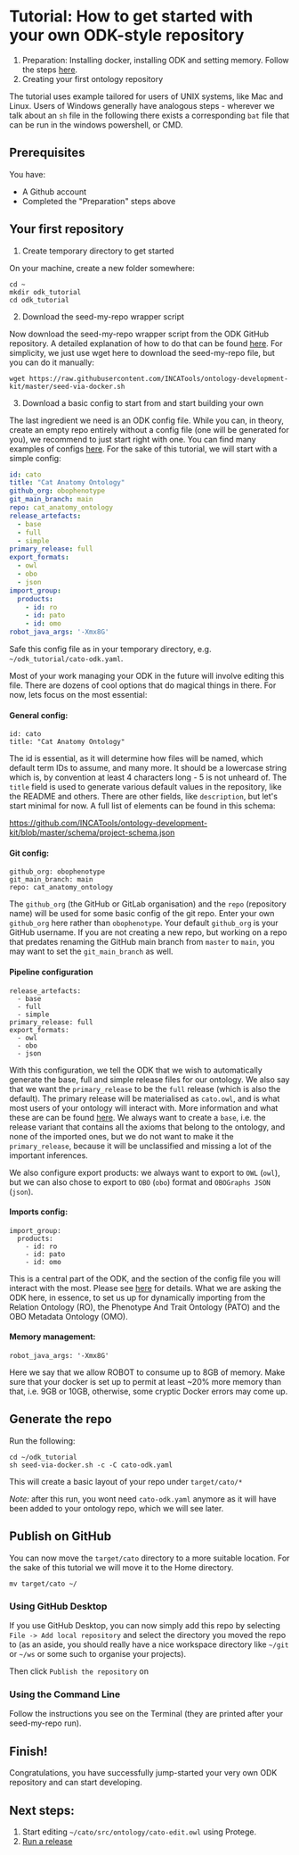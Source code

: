 # Tutorial: How to get started with your own ODK-style repository

1. Preparation: Installing docker, installing ODK and setting memory. Follow the steps [here](../howto/odk_setup.md).
2. Creating your first ontology repository

The tutorial uses example tailored for users of UNIX systems, like Mac and Linux.
Users of Windows generally have analogous steps - wherever we talk about an `sh` file in the following
there exists a corresponding `bat` file that can be run in the windows powershell, or CMD.

## Prerequisites

You have:

- A Github account
- Completed the "Preparation" steps above


## Your first repository

1. Create temporary directory to get started

On your machine, create a new folder somewhere:

```
cd ~
mkdir odk_tutorial
cd odk_tutorial
```

2. Download the seed-my-repo wrapper script

Now download the seed-my-repo wrapper script from the ODK GitHub repository. A detailed explanation of how to do that can be found [here](https://github.com/INCATools/ontology-development-kit/blob/master/docs/CreatingRepo.md#2-download-the-wrapper-script-and-pull-latest-odk-version). For simplicity, we just use wget here to download the seed-my-repo file, but you can do it manually:

```
wget https://raw.githubusercontent.com/INCATools/ontology-development-kit/master/seed-via-docker.sh
```

3. Download a basic config to start from and start building your own

The last ingredient we need is an ODK config file. While you can, in theory, create an empty repo entirely without a config file (one will be generated for you), we recommend to just start right with one. You can find many examples of configs [here](https://github.com/INCATools/ontology-development-kit/tree/master/configs). For the sake of this tutorial, we will start with a simple config:

```yaml
id: cato
title: "Cat Anatomy Ontology"
github_org: obophenotype
git_main_branch: main
repo: cat_anatomy_ontology
release_artefacts: 
  - base
  - full
  - simple
primary_release: full
export_formats:
  - owl
  - obo
  - json
import_group:
  products: 
    - id: ro
    - id: pato
    - id: omo
robot_java_args: '-Xmx8G'
```

Safe this config file as in your temporary directory, e.g. `~/odk_tutorial/cato-odk.yaml`.

Most of your work managing your ODK in the future will involve editing this file. There are dozens of cool options that do magical things in there. For now, lets focus on the most essential:

#### General config:

```
id: cato
title: "Cat Anatomy Ontology"
```

The id is essential, as it will determine how files will be named, which default term IDs to assume, and many more. It should be a lowercase string which is, by convention at least 4 characters long - 5 is not unheard of. The `title` field is used to generate various default values in the repository, like the README and others. There are other fields, like `description`, but let's start minimal for now. A full list of elements can be found in this schema:

https://github.com/INCATools/ontology-development-kit/blob/master/schema/project-schema.json

#### Git config:


```
github_org: obophenotype
git_main_branch: main
repo: cat_anatomy_ontology
```

The `github_org` (the GitHub or GitLab organisation) and the `repo` (repository name) will be used for some basic config of the git repo. Enter your own `github_org` here rather than `obophenotype`. Your default `github_org` is your GitHub username. If you are not creating a new repo, but working on a repo that predates renaming the GitHub main branch from `master` to `main`, you may want to set the `git_main_branch` as well.


#### Pipeline configuration

```
release_artefacts: 
  - base
  - full
  - simple
primary_release: full
export_formats:
  - owl
  - obo
  - json
```

With this configuration, we tell the ODK that we wish to automatically generate the base, full and simple release files for our ontology. We also say that we want the `primary_release` to be the `full` release (which is also the default). The primary release will be materialised as `cato.owl`, and is what most users of your ontology will interact with. More information and what these are can be found [here](https://github.com/INCATools/ontology-development-kit/blob/master/docs/ReleaseArtefacts.md). We always want to create a `base`, i.e. the release variant that contains all the axioms that belong to the ontology, and none of the imported ones, but we do not want to make it the `primary_release`, because it will be unclassified and missing a lot of the important inferences.

We also configure export products: we always want to export to `OWL` (`owl`), but we can also chose to export to `OBO` (`obo`) format and `OBOGraphs JSON` (`json`).

#### Imports config:

```
import_group:
  products: 
    - id: ro
    - id: pato
    - id: omo
```

This is a central part of the ODK, and the section of the config file you will interact with the most. Please see [here](managing-dynamic-imports-odk.py) for details. What we are asking the ODK here, in essence, to set us up for dynamically importing from the Relation Ontology (RO), the Phenotype And Trait Ontology (PATO) and the OBO Metadata Ontology (OMO).

#### Memory management:

```
robot_java_args: '-Xmx8G'
```

Here we say that we allow ROBOT to consume up to 8GB of memory. Make sure that your docker is set up to permit at least ~20% more memory than that, i.e. 9GB or 10GB, otherwise, some cryptic Docker errors may come up.

## Generate the repo

Run the following:

```
cd ~/odk_tutorial
sh seed-via-docker.sh -c -C cato-odk.yaml 
```

This will create a basic layout of your repo under `target/cato/*`

_Note:_ after this run, you wont need `cato-odk.yaml` anymore as it will have been added to your ontology repo, which we will see later.

## Publish on GitHub

You can now move the `target/cato` directory to a more suitable location. For the sake of this tutorial we will move it to the Home directory.

```
mv target/cato ~/
```

### Using GitHub Desktop

If you use GitHub Desktop, you can now simply add this repo by selecting `File -> Add local repository` and select the directory you moved the repo to (as an aside, you should really have a nice workspace directory like `~/git` or `~/ws` or some such to organise your projects).

Then click `Publish the repository` on 

### Using the Command Line

Follow the instructions you see on the Terminal (they are printed after your seed-my-repo run).

## Finish!

Congratulations, you have successfully jump-started your very own ODK repository and can start developing.

## Next steps:

1. Start editing `~/cato/src/ontology/cato-edit.owl` using Protege.
2. [Run a release](managing-ontology-releases-odk.md)
